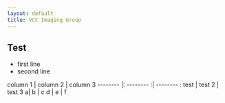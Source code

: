 ```yaml
---
layout: default
title: VCC Imaging Group
---
```


## Test
- first line
- second line

column 1 | column 2 | column 3
-------- |: -------- :| -------- :
test | test 2 | test 3
a| b | c
d | e | f

